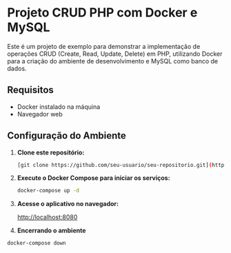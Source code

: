 # Projeto CRUD PHP com Docker e MySQL

Este é um projeto de exemplo para demonstrar a implementação de operações CRUD (Create, Read, Update, Delete) em PHP, utilizando Docker para a criação do ambiente de desenvolvimento e MySQL como banco de dados.

## Requisitos

- Docker instalado na máquina
- Navegador web

## Configuração do Ambiente

1. **Clone este repositório:**

    ```bash
    [git clone https://github.com/seu-usuario/seu-repositorio.git](https://github.com/Henrique-Navarro/CRUD-PHP.git)
    ```

2. **Execute o Docker Compose para iniciar os serviços:**

    ```bash
    docker-compose up -d
    ```

3. **Acesse o aplicativo no navegador:**

    [http://localhost:8080](http://localhost:8080)

4. **Encerrando o ambiente**

```bash
docker-compose down
```
